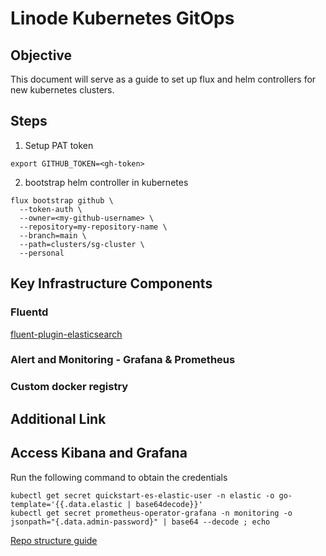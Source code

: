 # Linode Kubernetes GitOps

## Objective

This document will serve as a guide to set up flux and helm controllers for new kubernetes clusters.

## Steps

1. Setup PAT token

```
export GITHUB_TOKEN=<gh-token>
```

2. bootstrap helm controller in kubernetes

```
flux bootstrap github \
  --token-auth \
  --owner=<my-github-username> \
  --repository=my-repository-name \
  --branch=main \
  --path=clusters/sg-cluster \
  --personal
```

## Key Infrastructure Components

### Fluentd
[fluent-plugin-elasticsearch](https://github.com/uken/fluent-plugin-elasticsearch?tab=readme-ov-file#suppress_type_name)

### Alert and Monitoring - Grafana & Prometheus

### Custom docker registry

## Additional Link

## Access Kibana and Grafana
Run the following command to obtain the credentials
```
kubectl get secret quickstart-es-elastic-user -n elastic -o go-template='{{.data.elastic | base64decode}}'
kubectl get secret prometheus-operator-grafana -n monitoring -o jsonpath="{.data.admin-password}" | base64 --decode ; echo
```

[Repo structure guide](https://github.com/fluxcd/flux2-kustomize-helm-example)